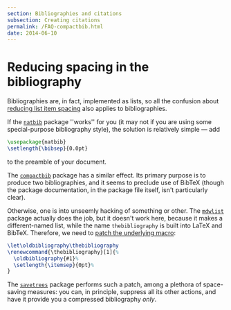 ```yaml
---
section: Bibliographies and citations
subsection: Creating citations
permalink: /FAQ-compactbib.html
date: 2014-06-10
---
```


# Reducing spacing in the bibliography

Bibliographies are, in fact, implemented as lists, so all the
confusion about [reducing list item spacing](FAQ-complist.md) also
applies to bibliographies.

If the [`natbib`](https://ctan.org/pkg/natbib) package ''works'' for you (it may not if you are using
some special-purpose bibliography style), the solution is relatively
simple&nbsp;&mdash; add
```latex
\usepackage{natbib}
\setlength{\bibsep}{0.0pt}
```
to the preamble of your document.

The [`compactbib`](https://ctan.org/pkg/compactbib) package has a similar effect.  Its primary
purpose is to produce two bibliographies, and it seems to preclude use
of BibTeX (though the package documentation, in the package file
itself, isn't particularly clear).

Otherwise, one is into unseemly hacking of something or other.  The
[`mdwlist`](https://ctan.org/pkg/mdwlist) package actually does the job, but it doesn't work
here, because it makes a different-named list, while the name
`thebibliography` is built into LaTeX and
BibTeX.  Therefore, we need to 
[patch the underlying macro](FAQ-patch.md):
<!-- {% raw %} -->
```latex
\let\oldbibliography\thebibliography
\renewcommand{\thebibliography}[1]{%
  \oldbibliography{#1}%
  \setlength{\itemsep}{0pt}%
}
```
<!-- {% endraw %} -->
The [`savetrees`](https://ctan.org/pkg/savetrees) package performs such a patch, among a
plethora of space-saving measures: you can, in principle, suppress all
its other actions, and have it provide you a compressed bibliography
_only_.

